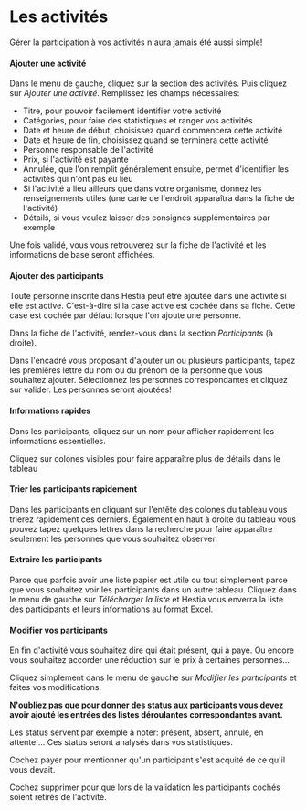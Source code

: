 # Les activités

Gérer la participation à vos activités n'aura jamais été aussi simple! 


#### Ajouter une activité

Dans le menu de gauche, cliquez sur la section des activités. Puis cliquez sur *Ajouter une activité*. Remplissez les champs nécessaires: 

* Titre, pour pouvoir facilement identifier votre activité
* Catégories, pour faire des statistiques et ranger vos activités
* Date et heure de début, choisissez quand commencera cette activité
* Date et heure de fin, choisissez quand se terminera cette activité
* Personne responsable de l'activité
* Prix, si l'activité est payante
* Annulée, que l'on remplit généralement ensuite, permet d'identifier les activités qui n'ont pas eu lieu
* Si l'activité a lieu ailleurs que dans votre organisme, donnez les renseignements utiles (une carte de l'endroit apparaîtra dans la fiche de l'activité)
* Détails, si vous voulez laisser des consignes supplémentaires par exemple


Une fois validé, vous vous retrouverez sur la fiche de l'activité et les informations de base seront affichées.


#### Ajouter des participants

Toute personne inscrite dans Hestia peut être ajoutée dans une activité si elle est active. C'est-à-dire si la case active est cochée dans sa fiche. Cette case est cochée par défaut lorsque l'on ajoute une personne. 

Dans la fiche de l'activité, rendez-vous dans la section *Participants* (à droite).

Dans l'encadré vous proposant d'ajouter un ou plusieurs participants, tapez les premières lettre du nom ou du prénom de la personne que vous souhaitez ajouter. Sélectionnez les personnes correspondantes et cliquez sur valider. Les personnes seront ajoutées! 

#### Informations rapides

Dans les participants, cliquez sur un nom pour afficher rapidement les informations essentielles. 

Cliquez sur colones visibles pour faire apparaître plus de détails dans le tableau

#### Trier les participants rapidement

Dans les participants en cliquant sur l'entête des colones du tableau vous trierez rapidement ces derniers. Également en haut à droite du tableau vous pouvez tapez quelques lettres dans la recherche pour faire apparaître seulement les personnes que vous souhaitez observer. 

#### Extraire les participants

Parce que parfois avoir une liste papier est utile ou tout simplement parce que vous souhaitez voir les participants dans un autre tableau. Cliquez dans le menu de gauche sur *Télécharger la liste* et Hestia vous enverra la liste des participants et leurs informations au format Excel. 

#### Modifier vos participants

En fin d'activité vous souhaitez dire qui était présent, qui à payé. Ou encore vous souhaitez accorder une réduction sur le prix à certaines personnes... 

Cliquez simplement dans le menu de gauche sur *Modifier les participants* et faites vos modifications. 

**N'oubliez pas que pour donner des status aux participants vous devez avoir ajouté les entrées des listes déroulantes correspondantes avant.** 

Les status servent par exemple à noter: présent, absent, annulé, en attente.... Ces status seront analysés dans vos statistiques.

Cochez payer pour mentionner qu'un participant s'est acquité de ce qu'il vous devait. 

Cochez supprimer pour que lors de la validation les participants cochés soient retirés de l'activité. 

